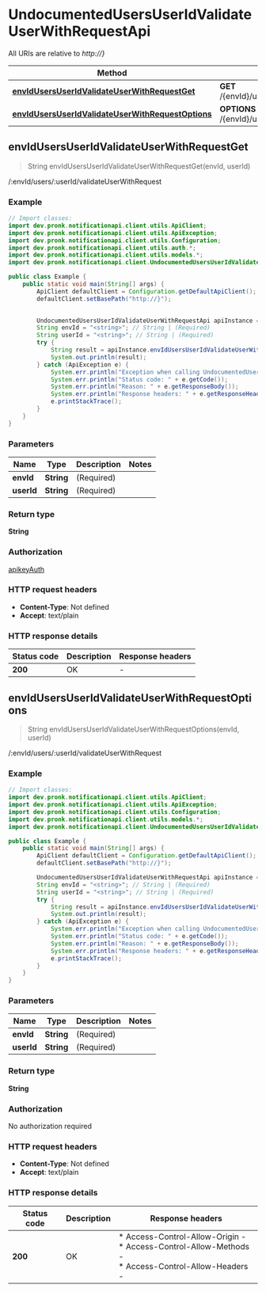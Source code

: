 # UndocumentedUsersUserIdValidateUserWithRequestApi

All URIs are relative to *http://}*

| Method | HTTP request | Description |
|------------- | ------------- | -------------|
| [**envIdUsersUserIdValidateUserWithRequestGet**](UndocumentedUsersUserIdValidateUserWithRequestApi.md#envIdUsersUserIdValidateUserWithRequestGet) | **GET** /{envId}/users/{userId}/validateUserWithRequest | /:envId/users/:userId/validateUserWithRequest |
| [**envIdUsersUserIdValidateUserWithRequestOptions**](UndocumentedUsersUserIdValidateUserWithRequestApi.md#envIdUsersUserIdValidateUserWithRequestOptions) | **OPTIONS** /{envId}/users/{userId}/validateUserWithRequest | /:envId/users/:userId/validateUserWithRequest |



## envIdUsersUserIdValidateUserWithRequestGet

> String envIdUsersUserIdValidateUserWithRequestGet(envId, userId)

/:envId/users/:userId/validateUserWithRequest

### Example

```java
// Import classes:
import dev.pronk.notificationapi.client.utils.ApiClient;
import dev.pronk.notificationapi.client.utils.ApiException;
import dev.pronk.notificationapi.client.utils.Configuration;
import dev.pronk.notificationapi.client.utils.auth.*;
import dev.pronk.notificationapi.client.utils.models.*;
import dev.pronk.notificationapi.client.UndocumentedUsersUserIdValidateUserWithRequestApi;

public class Example {
    public static void main(String[] args) {
        ApiClient defaultClient = Configuration.getDefaultApiClient();
        defaultClient.setBasePath("http://}");
        

        UndocumentedUsersUserIdValidateUserWithRequestApi apiInstance = new UndocumentedUsersUserIdValidateUserWithRequestApi(defaultClient);
        String envId = "<string>"; // String | (Required) 
        String userId = "<string>"; // String | (Required) 
        try {
            String result = apiInstance.envIdUsersUserIdValidateUserWithRequestGet(envId, userId);
            System.out.println(result);
        } catch (ApiException e) {
            System.err.println("Exception when calling UndocumentedUsersUserIdValidateUserWithRequestApi#envIdUsersUserIdValidateUserWithRequestGet");
            System.err.println("Status code: " + e.getCode());
            System.err.println("Reason: " + e.getResponseBody());
            System.err.println("Response headers: " + e.getResponseHeaders());
            e.printStackTrace();
        }
    }
}
```

### Parameters


| Name | Type | Description  | Notes |
|------------- | ------------- | ------------- | -------------|
| **envId** | **String**| (Required)  | |
| **userId** | **String**| (Required)  | |

### Return type

**String**

### Authorization

[apikeyAuth](../README.md#apikeyAuth)

### HTTP request headers

- **Content-Type**: Not defined
- **Accept**: text/plain


### HTTP response details
| Status code | Description | Response headers |
|-------------|-------------|------------------|
| **200** | OK |  -  |


## envIdUsersUserIdValidateUserWithRequestOptions

> String envIdUsersUserIdValidateUserWithRequestOptions(envId, userId)

/:envId/users/:userId/validateUserWithRequest

### Example

```java
// Import classes:
import dev.pronk.notificationapi.client.utils.ApiClient;
import dev.pronk.notificationapi.client.utils.ApiException;
import dev.pronk.notificationapi.client.utils.Configuration;
import dev.pronk.notificationapi.client.utils.models.*;
import dev.pronk.notificationapi.client.UndocumentedUsersUserIdValidateUserWithRequestApi;

public class Example {
    public static void main(String[] args) {
        ApiClient defaultClient = Configuration.getDefaultApiClient();
        defaultClient.setBasePath("http://}");

        UndocumentedUsersUserIdValidateUserWithRequestApi apiInstance = new UndocumentedUsersUserIdValidateUserWithRequestApi(defaultClient);
        String envId = "<string>"; // String | (Required) 
        String userId = "<string>"; // String | (Required) 
        try {
            String result = apiInstance.envIdUsersUserIdValidateUserWithRequestOptions(envId, userId);
            System.out.println(result);
        } catch (ApiException e) {
            System.err.println("Exception when calling UndocumentedUsersUserIdValidateUserWithRequestApi#envIdUsersUserIdValidateUserWithRequestOptions");
            System.err.println("Status code: " + e.getCode());
            System.err.println("Reason: " + e.getResponseBody());
            System.err.println("Response headers: " + e.getResponseHeaders());
            e.printStackTrace();
        }
    }
}
```

### Parameters


| Name | Type | Description  | Notes |
|------------- | ------------- | ------------- | -------------|
| **envId** | **String**| (Required)  | |
| **userId** | **String**| (Required)  | |

### Return type

**String**

### Authorization

No authorization required

### HTTP request headers

- **Content-Type**: Not defined
- **Accept**: text/plain


### HTTP response details
| Status code | Description | Response headers |
|-------------|-------------|------------------|
| **200** | OK |  * Access-Control-Allow-Origin -  <br>  * Access-Control-Allow-Methods -  <br>  * Access-Control-Allow-Headers -  <br>  |

